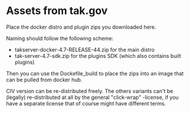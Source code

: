 # Assets from tak.gov

Place the docker distro and plugin zips you downloaded here.

Naming should follow the following scheme:

  - takserver-docker-4.7-RELEASE-44.zip for the main distro
  - tak-server-4.7-sdk.zip for the plugins SDK (which also contains built plugins)

Then you can use the Dockefile_build to place the zips into an image that can be pulled from docker hub.

CIV version can be re-distributed freely. The others variants can't be (legally) re-distributed at all by
the general "click-wrap" -license, if you have a separate license that of course might have different
terms.
